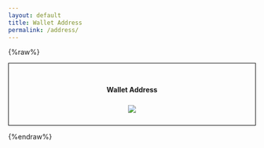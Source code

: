 ```yaml
---
layout: default
title: Wallet Address
permalink: /address/
---
```


{%raw%}

<script
  src="https://code.jquery.com/jquery-3.2.1.slim.min.js"
  integrity="sha256-k2WSCIexGzOj3Euiig+TlR8gA0EmPjuc79OEeY5L45g="
  crossorigin="anonymous"></script>
<script>
$( document ).ready(function() {
function qrCodeBuilder(address) {
  var img = $('<img></img>').attr(
     {src: "https://api.qrserver.com/v1/create-qr-code/?size=150x150&data=" + address}
  );
  return img;
}

$("#box h3").text(
  getAddressFromURL()
);

$('#box div').html( 
  qrCodeBuilder(getAddressFromURL())
);

function getAddressFromURL() {
    return document.location.hash.replace("#", "");
}
});
</script>

<style>

#box {
   border: solid 1px #000;
   padding: 5%; 
   text-align:center;
}

#code {
  display: block;
  margin: auto;
}

</style>

<div id="box">
  <h4>Wallet Address</h4> 
  <h3></h3>
  <div id="code">
      <img src="{{site.baseurl}}/images/loading.gif"/>
  </div>
  
</div>

{%endraw%}

